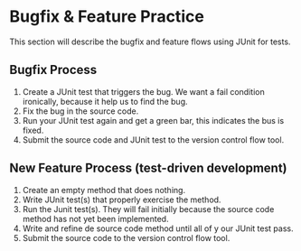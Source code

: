 # Bugfix & Feature Practice
This section will describe the bugfix and feature flows using JUnit for tests.

## Bugfix Process
1. Create a JUnit test that triggers the bug. We want a fail condition ironically, because it help us to find the bug.
2. Fix the bug in the source code.
3. Run your JUnit test again and get a green bar, this indicates the bus is fixed. 
4. Submit the source code and JUnit test to the version control flow tool. 

## New Feature Process (test-driven development)
1. Create an empty method that does nothing. 
2. Write JUnit test(s) that properly exercise the method.
3. Run the Junit test(s). They will fail initially because the source code method has not yet been implemented. 
4. Write and refine de source code method until all of y our JUnit test pass. 
5. Submit the source code to the version control flow tool. 
